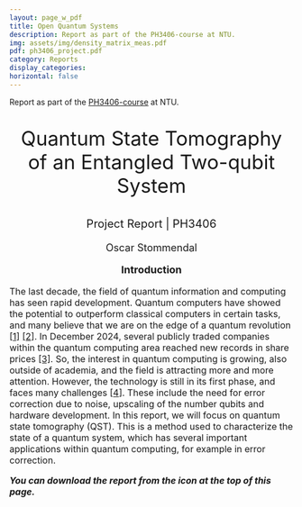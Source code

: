 ```yaml
---
layout: page_w_pdf
title: Open Quantum Systems
description: Report as part of the PH3406-course at NTU.
img: assets/img/density_matrix_meas.pdf
pdf: ph3406_project.pdf
category: Reports
display_categories:
horizontal: false
---
```


<!-- markdownlint-disable MD033 -->
<p>Report as part of the <a href="https://stommen.github.io/courses/ph3406/" target="_blank" rel="noopener noreferrer">PH3406-course</a> at NTU.<p>

<p style="text-align:center; font-size:35px">Quantum State Tomography of an
Entangled Two-qubit System</p>

<p style="text-align:center; font-size:20px">Project Report | PH3406</p>

<p style="text-align:center; font-size:18px"> Oscar Stommendal</p>

<p style="text-align:center; font-size:18px; font-weight: bold">Introduction</p>

<p style="text-align:left; font-size:16px">The last decade, the field of quantum information and computing has seen rapid development. Quantum computers have showed the potential to outperform classical computers in certain tasks, and many believe that we are on the edge of a quantum revolution <a href="https://www.iotworldtoday.com/quantum/quantum-computers-shown-to-outperform-classical-computers" target="_blank" rel="noopener noreferrer">[1]</a> <a href="https://betterworld.mit.edu/spectrum/issues/2024-spring/the-next-quantum-revolution/" target="_blank" rel="noopener noreferrer">[2]</a>. In December 2024, several publicly traded companies within the quantum computing area reached new records in share prices <a href="https://www.fool.com/investing/2025/01/04/why-quantum-computing-stocks-skyrocketed-in-decemb/" target="_blank" rel="noopener noreferrer">[3]</a>. So, the interest in quantum computing is growing, also outside of academia, and the field is attracting more and more attention. However, the technology is still in its first phase, and faces many challenges <a href="https://thequantuminsider.com/2023/03/24/quantum-computing-challenges/" target="_blank" rel="noopener noreferrer">[4]</a>. These include the need for error correction due to noise, upscaling of the number qubits and hardware development. In this report, we will focus on quantum state tomography (QST). This is a method used to characterize the state of a quantum system, which has several important applications within quantum computing, for example in error correction.

<p style="text-align:left; font-size:16px; font-style: italic; font-weight: bold">You can download the report from the icon at the top of this page.</p>
